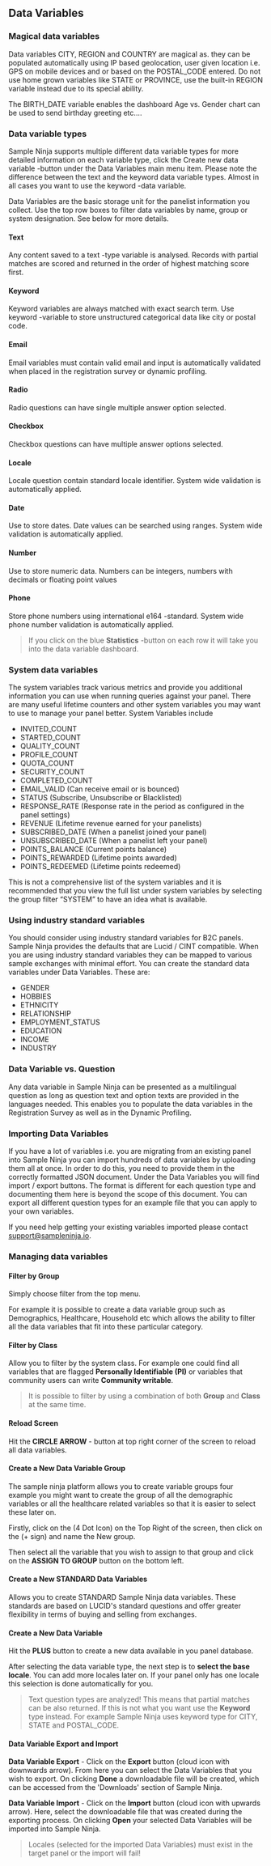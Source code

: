 ## Data Variables

### Magical data variables
Data variables CITY, REGION and COUNTRY are magical as. they can be populated automatically using IP based geolocation, user given location i.e. GPS on mobile devices and or based on the POSTAL_CODE entered. Do not use home grown variables like STATE or PROVINCE, use the built-in REGION variable instead due to its special ability. 

The BIRTH_DATE variable enables the dashboard Age vs. Gender chart can be used to send birthday greeting etc….

### Data variable types
Sample Ninja supports multiple different data variable types for more detailed information on each variable type, click the Create new data variable -button under the Data Variables main menu item. Please note the difference between the text and the keyword data variable types. Almost in all cases you want to use the keyword -data variable.

Data Variables are the basic storage unit for the panelist information you collect. Use the top row boxes to filter data variables by name, group or system designation. See below for more details.

#### Text
Any content saved to a text -type variable is analysed. Records with partial matches are scored and returned in the order of highest matching score first.

#### Keyword
Keyword variables are always matched with exact search term. Use keyword -variable to store unstructured categorical data like city or postal code.

#### Email
Email variables must contain valid email and input is automatically validated when placed in the registration survey or dynamic profiling.

#### Radio
Radio questions can have single multiple answer option selected.

#### Checkbox
Checkbox questions can have multiple answer options selected.

#### Locale
Locale question contain standard locale identifier. System wide validation is automatically applied.

#### Date
Use to store dates. Date values can be searched using ranges. System wide validation is automatically applied.

#### Number
Use to store numeric data. Numbers can be integers, numbers with decimals or floating point values

#### Phone
Store phone numbers using international e164 -standard. System wide phone number validation is automatically applied.

> If you click on the blue **Statistics** -button on each row it will take you into the data variable dashboard.

### System data variables
The system variables track various metrics and provide you additional information you can use when running queries against your panel. There are many useful lifetime counters and other system variables you may want to use to manage your panel better. System Variables include

- INVITED_COUNT
- STARTED_COUNT
- QUALITY_COUNT
- PROFILE_COUNT
- QUOTA_COUNT
- SECURITY_COUNT
- COMPLETED_COUNT
- EMAIL_VALID (Can receive email or is bounced)
- STATUS (Subscribe, Unsubscribe or Blacklisted)
- RESPONSE_RATE (Response rate in the period as configured in the panel settings) 
- REVENUE (Lifetime revenue earned for your panelists)
- SUBSCRIBED_DATE (When a panelist joined your panel)
- UNSUBSCRIBED_DATE (When a panelist left your panel)
- POINTS_BALANCE (Current points balance)
- POINTS_REWARDED (Lifetime points awarded)
- POINTS_REDEEMED (Lifetime points redeemed)

This is not a comprehensive list of the system variables and it is recommended that you view the full list under system variables by selecting the group filter “SYSTEM” to have an idea what is available. 

### Using industry standard variables
You should consider using industry standard variables for B2C panels. Sample Ninja provides the defaults that are Lucid / CINT compatible. When you are using industry standard variables they can be mapped to various sample exchanges with minimal effort. You can create the standard data variables under Data Variables. These are:

- GENDER
- HOBBIES
- ETHNICITY
- RELATIONSHIP
- EMPLOYMENT_STATUS
- EDUCATION
- INCOME
- INDUSTRY

### Data Variable vs. Question
Any data variable in Sample Ninja can be presented as a multilingual question as long as question text and option texts are provided in the languages needed. This enables you to populate the data variables in the Registration Survey as well as in the Dynamic Profiling.

### Importing Data Variables
If you have a lot of variables i.e. you are migrating from an existing panel into Sample Ninja you can import hundreds of data variables by uploading them all at once. In order to do this, you need to provide them in the correctly formatted JSON document. Under the Data Variables you will find import / export buttons. The format is different for each question type and documenting them here is beyond the scope of this document. You can export all different question types for an example file that you can apply to your own variables.

If you need help getting your existing variables imported please contact support@sampleninja.io.

### Managing data variables

#### Filter by Group

Simply choose filter from the top menu.

For example it is possible to create a data variable group such as Demographics, Healthcare, Household etc which allows the ability to filter all the data variables that fit into these particular category.

#### Filter by Class

Allow you to filter by the system class. For example one could find all variables that are flagged **Personally Identifiable (PI)** or variables that community users can write **Community writable**.

> It is possible to filter by using a combination of both **Group** and **Class** at the same time.

#### Reload Screen

Hit the **CIRCLE ARROW** - button at top right corner of the screen to reload all data variables.

#### Create a New Data Variable Group

The sample ninja platform allows you to create variable groups four example you might want to create the group of all the demographic variables or all the healthcare related variables so that it is easier to select these later on.

Firstly, click on the (4 Dot Icon) on the Top Right of the screen, then click on the (+ sign) and name the New group.

Then select all the variable that you wish to assign to that group and click on the **ASSIGN TO GROUP** button on the bottom left.

#### Create a New STANDARD Data Variables

Allows you to create STANDARD Sample Ninja data variables. These standards are based on LUCID's standard questions and offer greater flexibility in terms of buying and selling from exchanges.

#### Create a New Data Variable

Hit the **PLUS** button to create a new data available in you panel database.

After selecting the data variable type, the next step is to **select the base locale**. You can add more locales later on. If your panel only has one locale this selection is done automatically for you.

> Text question types are analyzed! This means that partial matches can be also returned. If this is not what you want use the **Keyword** type instead. For example Sample Ninja uses keyword type for CITY, STATE and POSTAL_CODE.

#### Data Variable Export and Import

**Data Variable Export** - Click on the **Export** button (cloud icon with downwards arrow). From here you can select the Data Variables that you wish to export. On clicking **Done** a downloadable file will be created, which can be accessed from the 'Downloads' section of Sample Ninja.

**Data Variable Import** - Click on the **Import** button (cloud icon with upwards arrow). Here, select the downloadable file that was created during the exporting process. On clicking **Open** your selected Data Variables will be imported into Sample Ninja.

> Locales (selected for the imported Data Variables) must exist in the target panel or the import will fail!
